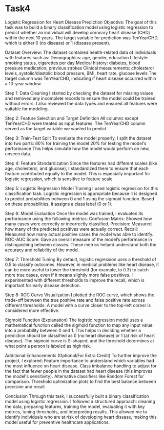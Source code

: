 # Task4
 Logistic Regression for Heart Disease Prediction
Objective:
The goal of this task was to build a binary classification model using logistic regression to predict whether an individual will develop coronary heart disease (CHD) within the next 10 years. The target variable for prediction was TenYearCHD, which is either 0 (no disease) or 1 (disease present).

Dataset Overview:
The dataset contained health-related data of individuals with features such as:
Demographics: age, gender, education
Lifestyle: smoking status, cigarettes per day
Medical history: diabetes, blood pressure medication, previous strokes
Clinical measurements: cholesterol levels, systolic/diastolic blood pressure, BMI, heart rate, glucose levels
The target column was TenYearCHD, indicating if heart disease occurred within a 10-year window.

Step 1: Data Cleaning
I started by checking the dataset for missing values and removed any incomplete records to ensure the model could be trained without errors. I also reviewed the data types and ensured all features were suitable for modeling.

 Step 2: Feature Selection and Target Definition
All columns except TenYearCHD were treated as input features. The TenYearCHD column served as the target variable we wanted to predict.

Step 3: Train-Test Split
To evaluate the model properly, I split the dataset into two parts:
80% for training the model
20% for testing the model's performance
This helps simulate how the model would perform on new, unseen data.

Step 4: Feature Standardization
Since the features had different scales (like age, cholesterol, and glucose), I standardized them to ensure that each feature contributed equally to the model. This is especially important for logistic regression, which is sensitive to feature scale.

Step 5: Logistic Regression Model Training
I used logistic regression for this classification task. Logistic regression is appropriate because it is designed to predict probabilities between 0 and 1 using the sigmoid function. Based on these probabilities, it assigns a class label (0 or 1).

Step 6: Model Evaluation
Once the model was trained, I evaluated its performance using the following metrics:
Confusion Matrix: Showed how many cases were correctly or incorrectly classified.
Precision: Measured how many of the predicted positives were actually correct.
Recall: Measured how many actual positive cases the model was able to identify.
ROC-AUC Score: Gave an overall measure of the model’s performance in distinguishing between classes.
These metrics helped understand both the accuracy and reliability of the model.

Step 7: Threshold Tuning
By default, logistic regression uses a threshold of 0.5 to classify outcomes. However, in medical problems like heart disease, it can be more useful to lower the threshold (for example, to 0.3) to catch more true cases, even if it means slightly more false positives. I experimented with different thresholds to improve the recall, which is important for early disease detection.

Step 8: ROC Curve Visualization
I plotted the ROC curve, which shows the trade-off between the true positive rate and false positive rate across different thresholds. A model with a curve closer to the top-left corner is considered more effective.

 Sigmoid Function (Explanation)
The logistic regression model uses a mathematical function called the sigmoid function to map any input value into a probability between 0 and 1. This helps in deciding whether a prediction should be classified as 0 (no heart disease) or 1 (at risk of heart disease). The sigmoid curve is S-shaped, and the threshold determines at what point a person is labeled as high risk.

Additional Enhancements (Optional/For Extra Credit)
To further improve the project, I explored:
Feature importance to understand which variables had the most influence on heart disease.
Class imbalance handling to adjust for the fact that fewer people in the dataset had heart disease (this improves the model's sensitivity).
Alternative classifiers like Random Forest for comparison.
Threshold optimization plots to find the best balance between precision and recall.

Conclusion
Through this task, I successfully built a binary classification model using logistic regression. I followed a structured approach: cleaning the data, preparing features, training the model, evaluating it with key metrics, tuning thresholds, and interpreting results. This allowed me to identify individuals who are at risk of developing heart disease, making this model useful for preventive healthcare applications.

